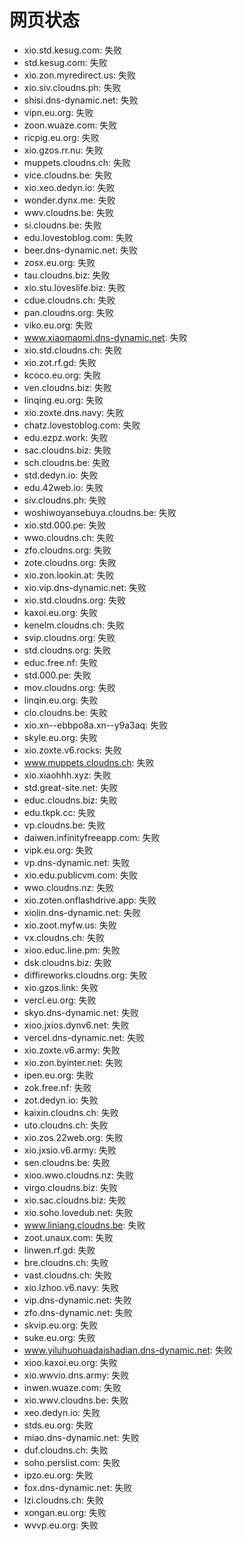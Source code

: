 # 网页状态
- xio.std.kesug.com: 失败
- std.kesug.com: 失败
- xio.zon.myredirect.us: 失败
- xio.siv.cloudns.ph: 失败
- shisi.dns-dynamic.net: 失败
- vipn.eu.org: 失败
- zoon.wuaze.com: 失败
- ricpig.eu.org: 失败
- xio.gzos.rr.nu: 失败
- muppets.cloudns.ch: 失败
- vice.cloudns.be: 失败
- xio.xeo.dedyn.io: 失败
- wonder.dynx.me: 失败
- wwv.cloudns.be: 失败
- si.cloudns.be: 失败
- edu.lovestoblog.com: 失败
- beer.dns-dynamic.net: 失败
- zosx.eu.org: 失败
- tau.cloudns.biz: 失败
- xio.stu.loveslife.biz: 失败
- cdue.cloudns.ch: 失败
- pan.cloudns.org: 失败
- viko.eu.org: 失败
- www.xiaomaomi.dns-dynamic.net: 失败
- xio.std.cloudns.ch: 失败
- xio.zot.rf.gd: 失败
- kcoco.eu.org: 失败
- ven.cloudns.biz: 失败
- linqing.eu.org: 失败
- xio.zoxte.dns.navy: 失败
- chatz.lovestoblog.com: 失败
- edu.ezpz.work: 失败
- sac.cloudns.biz: 失败
- sch.cloudns.be: 失败
- std.dedyn.io: 失败
- edu.42web.io: 失败
- siv.cloudns.ph: 失败
- woshiwoyansebuya.cloudns.be: 失败
- xio.std.000.pe: 失败
- wwo.cloudns.ch: 失败
- zfo.cloudns.org: 失败
- zote.cloudns.org: 失败
- xio.zon.lookin.at: 失败
- xio.vip.dns-dynamic.net: 失败
- xio.std.cloudns.org: 失败
- kaxoi.eu.org: 失败
- kenelm.cloudns.ch: 失败
- svip.cloudns.org: 失败
- std.cloudns.org: 失败
- educ.free.nf: 失败
- std.000.pe: 失败
- mov.cloudns.org: 失败
- linqin.eu.org: 失败
- clo.cloudns.be: 失败
- xio.xn--ebbpo8a.xn--y9a3aq: 失败
- skyle.eu.org: 失败
- xio.zoxte.v6.rocks: 失败
- www.muppets.cloudns.ch: 失败
- xio.xiaohhh.xyz: 失败
- std.great-site.net: 失败
- educ.cloudns.biz: 失败
- edu.tkpk.cc: 失败
- vp.cloudns.be: 失败
- daiwen.infinityfreeapp.com: 失败
- vipk.eu.org: 失败
- vp.dns-dynamic.net: 失败
- xio.edu.publicvm.com: 失败
- wwo.cloudns.nz: 失败
- xio.zoten.onflashdrive.app: 失败
- xiolin.dns-dynamic.net: 失败
- xio.zoot.myfw.us: 失败
- vx.cloudns.ch: 失败
- xioo.educ.line.pm: 失败
- dsk.cloudns.biz: 失败
- diffireworks.cloudns.org: 失败
- xio.gzos.link: 失败
- vercl.eu.org: 失败
- skyo.dns-dynamic.net: 失败
- xioo.jxios.dynv6.net: 失败
- vercel.dns-dynamic.net: 失败
- xio.zoxte.v6.army: 失败
- xio.zon.byinter.net: 失败
- ipen.eu.org: 失败
- zok.free.nf: 失败
- zot.dedyn.io: 失败
- kaixin.cloudns.ch: 失败
- uto.cloudns.ch: 失败
- xio.zos.22web.org: 失败
- xio.jxsio.v6.army: 失败
- sen.cloudns.be: 失败
- xioo.wwo.cloudns.nz: 失败
- virgo.cloudns.biz: 失败
- xio.sac.cloudns.biz: 失败
- xio.soho.lovedub.net: 失败
- www.liniang.cloudns.be: 失败
- zoot.unaux.com: 失败
- linwen.rf.gd: 失败
- bre.cloudns.ch: 失败
- vast.cloudns.ch: 失败
- xio.lzhoo.v6.navy: 失败
- vip.dns-dynamic.net: 失败
- zfo.dns-dynamic.net: 失败
- skvip.eu.org: 失败
- suke.eu.org: 失败
- www.yiluhuohuadaishadian.dns-dynamic.net: 失败
- xioo.kaxoi.eu.org: 失败
- xio.wwvio.dns.army: 失败
- inwen.wuaze.com: 失败
- xio.wwv.cloudns.be: 失败
- xeo.dedyn.io: 失败
- stds.eu.org: 失败
- miao.dns-dynamic.net: 失败
- duf.cloudns.ch: 失败
- soho.perslist.com: 失败
- ipzo.eu.org: 失败
- fox.dns-dynamic.net: 失败
- lzi.cloudns.ch: 失败
- xongan.eu.org: 失败
- wvvp.eu.org: 失败
